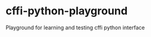 cffi-python-playground
======================

Playground for learning and testing cffi python interface